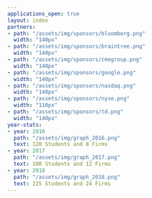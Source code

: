 ```yaml
---
applications_open: true
layout: index
partners:
- path: "/assets/img/sponsors/bloomberg.png"
  width: "140px"
- path: "/assets/img/sponsors/braintree.png"
  width: "140px"
- path: "/assets/img/sponsors/cmegroup.png"
  width: "140px"
- path: "/assets/img/sponsors/google.png"
  width: "140px"
- path: "/assets/img/sponsors/nasdaq.png"
  width: "140px"
- path: "/assets/img/sponsors/nyse.png"
  width: "110px"
- path: "/assets/img/sponsors/td.png"
  width: "140px"
year-stats:
- year: 2016
  path: "/assets/img/graph_2016.png"
  text: 120 Students and 8 Firms
- year: 2017
  path: "/assets/img/graph_2017.png"
  text: 180 Students and 12 Firms
- year: 2018
  path: "/assets/img/graph_2018.png"
  text: 225 Students and 24 Firms
---
```





